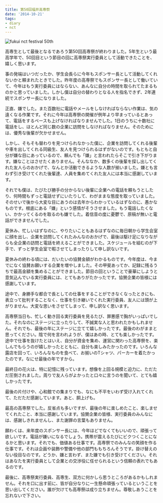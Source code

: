 ```yaml
---
title: 第50回福井高専祭
date: '2014-10-21'
tags:
- diary
- nct
---
```


![fukui nct festival 50th](fukui-nct-festival-50th.jpg)

高専生として最後となるであろう第50回高専祭が終わりました。5年生という最高学年で、50回目という節目の回に高専祭実行委員として活動できたことを、嬉しく思います。


事の発端はいつだったか、学生会長らに今年もスポンサー長として活動してくれないかと頼まれたときでした。昨年度の高専祭でもスポンサー長として働いていて、今年はもう実行委員にはならない、あんなに自分の時間を取られてたまるものかと思っていました。しかし僕は自分の替わりとなる人を指名できず、2年連続でスポンサー長になりました。



正直、嫌でした。また百数社に電話やメールをしなければならない作業は、気の遠くなる作業です。それに今年は高専祭の開催が例年より早まっているとあって、電話をするペースも上げなければなりませんでした。1日のうちに十数社に電話をし、ほとんど同じ数の企業に訪問をしなければなりません。そのためには、優秀な後輩が欠かせません。



しかし、そもそも替わりを見つけられなかった僕に、企業を訪問してくれる後輩や車を出してくれる同級生、友人を見つけられるはずがないのです。もともと自分が嫌な目にあっているので、頼んでも「嫌」と言われたらそこで引き下がります。嫌なことはさせたくありません。そんななか、数多くの後輩を探し出してくれた友人らのおかげで、なんとか活動できるような人数が揃いました。嫌とも言わず引き受けてくれた後輩達、人員を集めてくれた友人には本当に感謝しています。



それでも僕は、たびたび勝手の分からない後輩に企業への電話を頼もうとしたり、何時間もずっと電話せずにいたりして、わがままな態度を取っていました。そのせいで後から大変な目にあうのは去年からわかっているはずなのに、愚かなものです。根底にある「嫌」という感情がそうさせました。もう電話したくない、かかってくるのを取るのも嫌でした。着信音の度に憂鬱で、原稿が無いと電話ができませんでした。



夏休み、忙しいはずなのに、やりたいこともあるはずなのに毎日朝から学生会室に顔を出し、企業を訪問してくれたみんなのおかげで、最後は駆け足になりながらも全企業の訪問と電話を終えることができました。スケジュールを組むのが下手で、ずっと学生会室で暇させてしまったりして申し訳ないです。



夏休みの終わる頃には、だいたいの協賛金額がわかるものです。今年度は、今までになく協賛お願いする企業を増やしました。その甲斐あってか、記録に残るうちで最高金額を集めることができました。節目の回ということで豪華にしようと意気込んでいる実行委員には、とてもありがたかったです。協賛企業の皆様には感謝しています。



途中で、身勝手な都合で長としての仕事をすることができなくなったときにも、表立って批判することなく、仕事を引き継いでくれた実行委員、友人には頭が上がりません。大変な思いをさせてしまって、申し訳なく思います。



高専祭当日も、忙しく動き回る実行委員を見るたび、罪悪感で胸がいっぱいでした。それなのにステージに立ったりして、不誠実な人と思われたかもしれません。それでも、最後の年にステージに立てて嬉しかったです。最後のわがままと思ってください。陰で何を言われようが、僕はあの時、とても楽しかったです。途中で仕事を抜けたとはいえ、自分が資金を集め、運営に関わった高専祭を、楽しんでもらうのが嬉しかったとともに、自分も楽しみたかったのです。いろんな露店を回って、いろんなものを食べて、お揃いのTシャツ、パーカーを着たかったのです。なにせ最後の年ですから。



最終日の花火は、特に記憶に残っています。想像を上回る規模と迫力に、ただただ圧倒されました。周りで友人らがよかったと口々に言うのを聞いて、とても嬉しかったです。



最後の片付けや、心和館での集まりでも、なにも不平をいわず受け入れてくれて、ただただ感謝しています。あと、胴上げも。



最高の高専祭でした。反省点も多いですが、最後の年に楽しめたこと、楽しませてくれたこと、本当に感謝しています。協賛企業の皆様、実行委員のみんなには、感謝しきれませんし、また謝罪の言葉もありません。



願わくは、来年度のスポンサー長には、今年ほどでなくてもいいので、頑張って欲しいです。電話が嫌いになるでしょう。携帯が震えるたびにビクつくことになるかと思います。それでも、価値ある仕事です。高専祭でのみんなの笑顔を作る仕事です。それは企画や装飾や警備や他の部門ももちろんそうです。掛け替えのない役目なのです。どうか、嫌と言わず、また嫌でも引き受けてください。それはあなたを実行委員として企業との交渉役に任せられるという信頼の表れでもあるのです。



最後に、高専祭実行委員、高専生、双方に何かしら思うところがあるかもしれません。それを口に出す前に、皆が自分なりに一生懸命頑張っているということを思い出してください。誰が欠けても高専祭は成り立ちません。尊敬しあうことを忘れないで下さい。
